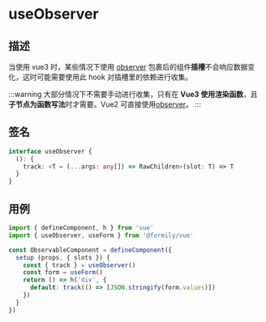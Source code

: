 # useObserver

## 描述

当使用 vue3 时，某些情况下使用 [observer](/api/shared/observer) 包裹后的组件**插槽**不会响应数据变化，这时可能需要使用此 hook 对插槽里的依赖进行收集。

:::warning
大部分情况下不需要手动进行收集，只有在 **Vue3 使用渲染函数**，且**子节点为函数写法**时才需要。Vue2 可直接使用[observer](/api/shared/observer)。
:::

## 签名

```ts
interface useObserver {
  (): {
    track: <T = (...args: any[]) => RawChildren>(slot: T) => T
  }
}
```

## 用例

``` ts
import { defineComponent, h } from 'vue'
import { useObserver, useForm } from '@formily/vue'

const ObservableComponent = defineComponent({
  setup (props, { slots }) {
    const { track } = useObserver()
    const form = useForm()
    return () => h('div', {
      default: track(() => [JSON.stringify(form.values)])
    })
  }
})
```
